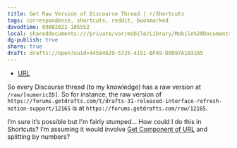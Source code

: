 ```yaml
---
title: Get Raw Version of Discourse Thread | r/Shortcuts
tags: correspondence, shortcuts, reddit, bookmarked
davodtime: 09082022-105552
local: shareddocuments:///private/var/mobile/Library/Mobile%20Documents/iCloud~md~obsidian/Documents/OBSHIDDIAN/drafts/44584629-5725-4151-BFA9-D9D97A1932A5.md
dg-publish: true
share: true
draft: drafts://open?uuid=44584629-5725-4151-BFA9-D9D97A1932A5
---
```

- [URL](https://reddit.com/r/shortcuts/comments/t21vfe/get_raw_version_of_discourse_thread/)

So every Discourse thread (to my knowledge) has a raw version at `/raw/[numericID]`. So for instance, the raw version of `https://forums.getdrafts.com/t/drafts-31-released-interface-refresh-notion-support/12165` is at `https://forums.getdrafts.com/raw/12165`.

I’m sure it’s possible but I'm fairly stumped... How could I do this in Shortcuts? I’m assuming it would involve [Get Component of URL](https://www.matthewcassinelli.com/actions/get-component-of-url/) and splitting by numbers?